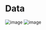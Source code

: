 # Data

![image](https://user-images.githubusercontent.com/97663140/180652648-4ffbbc8a-0541-495c-b60a-69a9e4ee6b27.png)
![image](https://user-images.githubusercontent.com/97663140/180652671-a9982ab2-a97a-4fcf-87d9-680037d06551.png)
